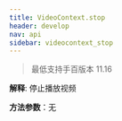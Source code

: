```yaml
---
title: VideoContext.stop
header: develop
nav: api
sidebar: videocontext_stop
---
```



> 最低支持手百版本 11.16

**解释**: 停止播放视频

**方法参数**：无